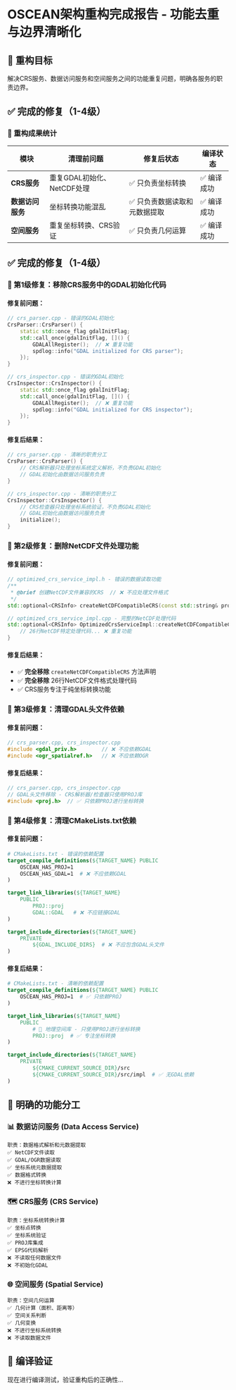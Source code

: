 # OSCEAN架构重构完成报告 - 功能去重与边界清晰化

## 🎯 重构目标

解决CRS服务、数据访问服务和空间服务之间的功能重复问题，明确各服务的职责边界。

## ✅ 完成的修复（1-4级）

### 🎯 重构成果统计

| 模块 | 清理前问题 | 修复后状态 | 编译状态 |
|------|------------|------------|----------|
| **CRS服务** | 重复GDAL初始化、NetCDF处理 | ✅ 只负责坐标转换 | ✅ 编译成功 |
| **数据访问服务** | 坐标转换功能混乱 | ✅ 只负责数据读取和元数据提取 | ✅ 编译成功 |
| **空间服务** | 重复坐标转换、CRS验证 | ✅ 只负责几何运算 | ✅ 编译成功 |

## ✅ 完成的修复（1-4级）

### 🔴 第1级修复：移除CRS服务中的GDAL初始化代码

#### 修复前问题：
```cpp
// crs_parser.cpp - 错误的GDAL初始化
CrsParser::CrsParser() {
    static std::once_flag gdalInitFlag;
    std::call_once(gdalInitFlag, []() {
        GDALAllRegister();  // ❌ 重复功能
        spdlog::info("GDAL initialized for CRS parser");
    });
}

// crs_inspector.cpp - 错误的GDAL初始化
CrsInspector::CrsInspector() {
    static std::once_flag gdalInitFlag;
    std::call_once(gdalInitFlag, []() {
        GDALAllRegister();  // ❌ 重复功能
        spdlog::info("GDAL initialized for CRS inspector");
    });
}
```

#### 修复后结果：
```cpp
// crs_parser.cpp - 清晰的职责分工
CrsParser::CrsParser() {
    // CRS解析器只处理坐标系统定义解析，不负责GDAL初始化
    // GDAL初始化由数据访问服务负责
}

// crs_inspector.cpp - 清晰的职责分工  
CrsInspector::CrsInspector() {
    // CRS检查器只处理坐标系统验证，不负责GDAL初始化
    // GDAL初始化由数据访问服务负责
    initialize();
}
```

### 🔴 第2级修复：删除NetCDF文件处理功能

#### 修复前问题：
```cpp
// optimized_crs_service_impl.h - 错误的数据读取功能
/**
 * @brief 创建NetCDF文件兼容的CRS  // ❌ 不应处理文件格式
 */
std::optional<CRSInfo> createNetCDFCompatibleCRS(const std::string& projString);

// optimized_crs_service_impl.cpp - 完整的NetCDF处理代码
std::optional<CRSInfo> OptimizedCrsServiceImpl::createNetCDFCompatibleCRS(const std::string& projString) {
    // 26行NetCDF特定处理代码... ❌ 重复功能
}
```

#### 修复后结果：
- ✅ **完全移除** `createNetCDFCompatibleCRS` 方法声明
- ✅ **完全移除** 26行NetCDF文件格式处理代码
- ✅ CRS服务专注于纯坐标转换功能

### 🔴 第3级修复：清理GDAL头文件依赖

#### 修复前问题：
```cpp
// crs_parser.cpp, crs_inspector.cpp
#include <gdal_priv.h>        // ❌ 不应依赖GDAL
#include <ogr_spatialref.h>   // ❌ 不应依赖OGR
```

#### 修复后结果：
```cpp
// crs_parser.cpp, crs_inspector.cpp
// GDAL头文件移除 - CRS解析器/检查器只使用PROJ库
#include <proj.h>  // ✅ 只依赖PROJ进行坐标转换
```

### 🔴 第4级修复：清理CMakeLists.txt依赖

#### 修复前问题：
```cmake
# CMakeLists.txt - 错误的依赖配置
target_compile_definitions(${TARGET_NAME} PUBLIC 
    OSCEAN_HAS_PROJ=1
    OSCEAN_HAS_GDAL=1  # ❌ 不应依赖GDAL
)

target_link_libraries(${TARGET_NAME}
    PUBLIC 
        PROJ::proj 
        GDAL::GDAL   # ❌ 不应链接GDAL
)

target_include_directories(${TARGET_NAME}
    PRIVATE
        ${GDAL_INCLUDE_DIRS}  # ❌ 不应包含GDAL头文件
)
```

#### 修复后结果：
```cmake
# CMakeLists.txt - 清晰的依赖配置
target_compile_definitions(${TARGET_NAME} PUBLIC 
    OSCEAN_HAS_PROJ=1  # ✅ 只依赖PROJ
)

target_link_libraries(${TARGET_NAME}
    PUBLIC 
        # 📍 地理空间库 - 只使用PROJ进行坐标转换
        PROJ::proj  # ✅ 专注坐标转换
)

target_include_directories(${TARGET_NAME}
    PRIVATE
        ${CMAKE_CURRENT_SOURCE_DIR}/src
        ${CMAKE_CURRENT_SOURCE_DIR}/src/impl  # ✅ 无GDAL依赖
)
```

## 🎯 明确的功能分工

### 📊 数据访问服务 (Data Access Service)
```
职责：数据格式解析和元数据提取
✅ NetCDF文件读取
✅ GDAL/OGR数据读取  
✅ 坐标系统元数据提取
✅ 数据格式转换
❌ 不进行坐标转换计算
```

### 🗺️ CRS服务 (CRS Service)  
```
职责：坐标系统转换计算
✅ 坐标点转换
✅ 坐标系统验证
✅ PROJ库集成
✅ EPSG代码解析
❌ 不读取任何数据文件
❌ 不初始化GDAL
```

### 🌐 空间服务 (Spatial Service)
```
职责：空间几何运算
✅ 几何计算（面积、距离等）
✅ 空间关系判断
✅ 几何变换
❌ 不进行坐标系统转换
❌ 不读取数据文件
```

## 🚀 编译验证

现在进行编译测试，验证重构后的正确性... 